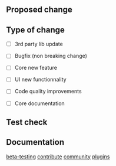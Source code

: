 <!--
  Thanks for your contribution to make Jeedom better!
-->


## Proposed change
<!--
  Explain you PR here and why Core maintainers should accept it.
  You can link to Community subject if discussed there.
-->


## Type of change
<!--
  What type of change your PR is
-->

- [ ] 3rd party lib update
- [ ] Bugfix (non breaking change)
- [ ] Core new feature
- [ ] UI new functionnality
- [ ] Code quality improvements
- [ ] Core documentation


## Test check
<!--
  Describe here on which hardware, OS, Core version and eventually plugins you have tested your PR against.
  Give a maximum of details on what you did test, under which circumstances, and which side effect you did tried to handle.
-->


## Documentation
<!--
  Some useful links for contributors
-->


[beta-testing](https://doc.jeedom.com/en_US/beta/)
[contribute](https://doc.jeedom.com/en_US/contribute/)
[community](https://community.jeedom.com/)
[plugins](https://doc.jeedom.com/en_US/dev/)

